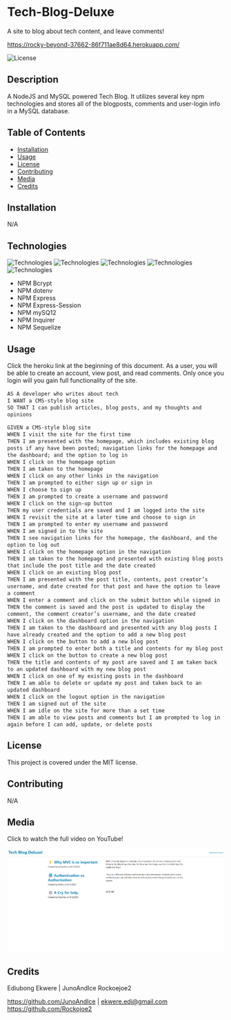 # Tech-Blog-Deluxe

A site to blog about tech content, and leave comments!

<https://rocky-beyond-37662-86f711ae8d64.herokuapp.com/>

![License](https://img.shields.io/badge/License-MIT-blue.svg)
  
## Description
  
A NodeJS and MySQL powered Tech Blog. It utilizes several key npm technologies and stores all of the blogposts, comments and user-login info in a MySQL database.
  
## Table of Contents
  
- [Installation](#installation)
- [Usage](#usage)
- [License](#license)
- [Contributing](#contributing)
- [Media](#media)
- [Credits](#credits)
  
## Installation
  
N/A

## Technologies

![Technologies](https://img.shields.io/badge/-Git-F05032?logo=Git&logoColor=white)
![Technologies](https://img.shields.io/badge/-JavaScript-007396?logo=JavaScript&logoColor=white)
![Technologies](https://img.shields.io/badge/-Node.js-339933?logo=Node.js&logoColor=white)
![Technologies](https://img.shields.io/badge/-npm-CB3837?logo=npm&logoColor=white)
![Technologies](https://img.shields.io/badge/-MySQL-4479A1?logo=MySQL&logoColor=white)

- NPM Bcrypt
- NPM dotenv
- NPM Express
- NPM Express-Session
- NPM mySQ12
- NPM Inquirer
- NPM Sequelize
  
## Usage

Click the heroku link at the beginning of this document. As a user, you will be able to create an account, view post, and read comments. Only once you login will you gain full functionality of the site.

```
AS A developer who writes about tech
I WANT a CMS-style blog site
SO THAT I can publish articles, blog posts, and my thoughts and opinions
```

```
GIVEN a CMS-style blog site
WHEN I visit the site for the first time
THEN I am presented with the homepage, which includes existing blog posts if any have been posted; navigation links for the homepage and the dashboard; and the option to log in
WHEN I click on the homepage option
THEN I am taken to the homepage
WHEN I click on any other links in the navigation
THEN I am prompted to either sign up or sign in
WHEN I choose to sign up
THEN I am prompted to create a username and password
WHEN I click on the sign-up button
THEN my user credentials are saved and I am logged into the site
WHEN I revisit the site at a later time and choose to sign in
THEN I am prompted to enter my username and password
WHEN I am signed in to the site
THEN I see navigation links for the homepage, the dashboard, and the option to log out
WHEN I click on the homepage option in the navigation
THEN I am taken to the homepage and presented with existing blog posts that include the post title and the date created
WHEN I click on an existing blog post
THEN I am presented with the post title, contents, post creator’s username, and date created for that post and have the option to leave a comment
WHEN I enter a comment and click on the submit button while signed in
THEN the comment is saved and the post is updated to display the comment, the comment creator’s username, and the date created
WHEN I click on the dashboard option in the navigation
THEN I am taken to the dashboard and presented with any blog posts I have already created and the option to add a new blog post
WHEN I click on the button to add a new blog post
THEN I am prompted to enter both a title and contents for my blog post
WHEN I click on the button to create a new blog post
THEN the title and contents of my post are saved and I am taken back to an updated dashboard with my new blog post
WHEN I click on one of my existing posts in the dashboard
THEN I am able to delete or update my post and taken back to an updated dashboard
WHEN I click on the logout option in the navigation
THEN I am signed out of the site
WHEN I am idle on the site for more than a set time
THEN I am able to view posts and comments but I am prompted to log in again before I can add, update, or delete posts
```

## License
  
This project is covered under the MIT license.
  
## Contributing
  
N/A
  
## Media

Click to watch the full video on YouTube!

![Main image of the site](./images/Screenshot.png)

## Credits

  Ediubong Ekwere | JunoAndIce
  Rockoejoe2

  <https://github.com/JunoAndIce> | [ekwere.edi@gmail.com](mailto:ekwere.edi@gmail.com)\
  <https://github.com/Rockojoe2>
  